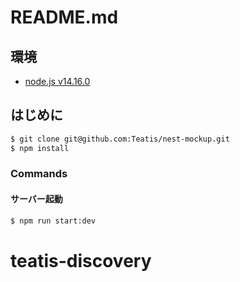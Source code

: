# README.md

## 環境
 - [node.js v14.16.0](https://nodejs.org/en/)


## はじめに
```bash
$ git clone git@github.com:Teatis/nest-mockup.git
$ npm install
```

### Commands

#### サーバー起動
```bash
$ npm run start:dev
```
# teatis-discovery
